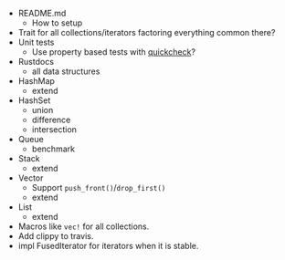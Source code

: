 * README.md
  * How to setup 
* Trait for all collections/iterators factoring everything common there?
* Unit tests
  * Use property based tests with [quickcheck](https://github.com/BurntSushi/quickcheck)?
* Rustdocs
  * all data structures
* HashMap
  * extend
* HashSet
  * union
  * difference
  * intersection
* Queue
  * benchmark
* Stack
  * extend
* Vector
  * Support `push_front()`/`drop_first()`
  * extend
* List
  * extend
* Macros like `vec!` for all collections.
* Add clippy to travis.
* impl FusedIterator for iterators when it is stable.

